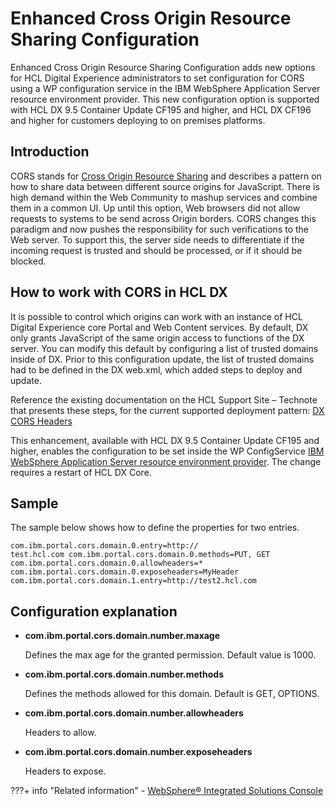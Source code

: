 # Enhanced Cross Origin Resource Sharing Configuration

Enhanced Cross Origin Resource Sharing Configuration adds new options for HCL Digital Experience administrators to set configuration for CORS using a WP configuration service in the IBM WebSphere Application Server resource environment provider. This new configuration option is supported with HCL DX 9.5 Container Update CF195 and higher, and HCL DX CF196 and higher for customers deploying to on premises platforms.

## Introduction

CORS stands for [Cross Origin Resource Sharing](https://developer.mozilla.org/en-US/docs/Web/HTTP/CORS) and describes a pattern on how to share data between different source origins for JavaScript. There is high demand within the Web Community to mashup services and combine them in a common UI. Up until this option, Web browsers did not allow requests to systems to be send across Origin borders. CORS changes this paradigm and now pushes the responsibility for such verifications to the Web server. To support this, the server side needs to differentiate if the incoming request is trusted and should be processed, or if it should be blocked.

## How to work with CORS in HCL DX

It is possible to control which origins can work with an instance of HCL Digital Experience core Portal and Web Content services. By default, DX only grants JavaScript of the same origin access to functions of the DX server. You can modify this default by configuring a list of trusted domains inside of DX. Prior to this configuration update, the list of trusted domains had to be defined in the DX web.xml, which added steps to deploy and update.

Reference the existing documentation on the HCL Support Site – Technote that presents these steps, for the current supported deployment pattern: [DX CORS Headers](https://support.hcltechsw.com/csm?sys_kb_id=3aa0a5ae1b492098a2f48661cd4bcb9c&id=kb_article_view&sysparm_rank=1&sysparm_tsqueryId=24d8f7471b9ba81c534c4159cc4bcb76)

This enhancement, available with HCL DX 9.5 Container Update CF195 and higher, enables the configuration to be set inside the WP ConfigService [IBM WebSphere Application Server resource environment provider](https://www.ibm.com/docs/en/was-nd/9.0.5?topic=settings-resource-environment-entry). The change requires a restart of HCL DX Core. 

## Sample

The sample below shows how to define the properties for two entries.

```
com.ibm.portal.cors.domain.0.entry=http://
test.hcl.com com.ibm.portal.cors.domain.0.methods=PUT, GET 
com.ibm.portal.cors.domain.0.allowheaders=* 
com.ibm.portal.cors.domain.0.exposeheaders=MyHeader 
com.ibm.portal.cors.domain.1.entry=http://test2.hcl.com
```

## Configuration explanation

-   **com.ibm.portal.cors.domain.number.maxage**

    Defines the max age for the granted permission. Default value is 1000.

-   **com.ibm.portal.cors.domain.number.methods**

    Defines the methods allowed for this domain. Default is GET, OPTIONS.

-   **com.ibm.portal.cors.domain.number.allowheaders**

    Headers to allow.

-   **com.ibm.portal.cors.domain.number.exposeheaders**

    Headers to expose.


???+ info "Related information"
    - [WebSphere® Integrated Solutions Console](../../../../deploy_dx/manage/portal_admin_tools/WebSphere_Integrated_Solutions_Console.md)


